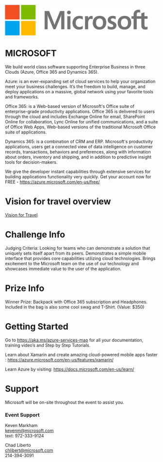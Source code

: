 <img src="./logos/Microsoft.png" height="100"/>   

# MICROSOFT
<!-- What does your company do? What makes you interesting? Why should a team use your tech? Enter text below: -->
We build world class software supporting Enterprise Business in three Clouds (Azure, Office 365 and Dynamics 365).  

Azure: is an ever-expanding set of cloud services to help your organization meet your business challenges. It’s the freedom to build, manage, and deploy applications on a massive, global network using your favorite tools and frameworks.

Office 365: is a Web-based version of Microsoft's Office suite of enterprise-grade productivity applications. Office 365 is delivered to users through the cloud and includes Exchange Online for email, SharePoint Online for collaboration, Lync Online for unified communications, and a suite of Office Web Apps, Web-based versions of the traditional Microsoft Office suite of applications.

Dynamics 365: is a combination of CRM and ERP. Microsoft's productivity applications, users get a connected view of data intelligence on customer records, transactions, behaviors and preferences, along with information about orders, inventory and shipping, and in addition to predictive insight tools for decision-makers.

We give the developer instant capabilities through extensive services for building applications functionality very quickly. Get your account now for FREE -  https://azure.microsoft.com/en-us/free/

# Vision for travel overview
[Vision for Travel](https://github.com/carolinenakaye/BE-Smart-Hack/blob/master/Sponsors/MSFT_VisionForTravel_IG_R3.pdf)

# Challenge Info
<!-- What are you looking for? How will teams be judged? Enter text below:  -->

Judging Criteria:  Looking for teams who can demonstrate a solution that uniquely sets itself apart from its peers.  Demonstrates a simple mobile interface that provides core capabilities utilizing cloud technologies.   Brings excitement to the Microsoft team on the use of our technology and showcases immediate value to the user of the application.   

# Prize Info
<!-- What is your sponsor prize? Is it one for each member? Enter text below: -->
Winner Prize:  Backpack with Office 365 subscription and Headphones.  Included in the bag is also some cool swag and T-Shirt.   (Value: $350)

# Getting Started
<!-- How do teams use your tech? Do you have links to resources? Are there directories here that include sample projects? Enter text below: -->
Go to https://aka.ms/azure-services-map for all your documentation, training video’s and Step by Step Tutorials.  

Learn about Xamarin and create amazing cloud-powered mobile apps faster : https://azure.microsoft.com/en-us/features/xamarin/

Learn Azure by visiting:  https://docs.microsoft.com/en-us/learn/

# Support

Microsoft will be on-site throughout the event to assist you.

### Event Support
<!-- Add every member of your team here, provide as much detail as possible and use the format below -->
<!-- Leave each </br> where it is, they are used to make the formatting here nice! -->

Keven Markham </br>
kevenm@microsoft.com </br>
text: 972-333-9124 </br>
	
Chad Liberto </br>
chlibert@microsoft.com </br>
214-394-3091 </br>

